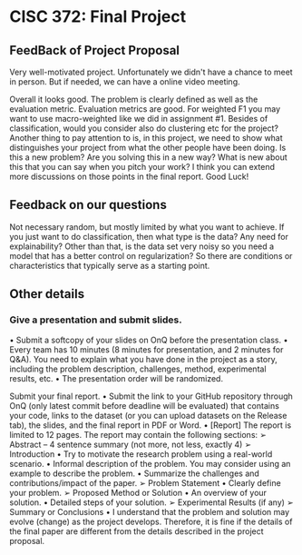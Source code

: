 # CISC 372: Final Project

## FeedBack of Project Proposal
Very well-motivated project. Unfortunately we didn't have a chance to meet in person. But if needed, we can have a online video meeting.

Overall it looks good. The problem is clearly defined as well as the evaluation metric. Evaluation metrics are good. For weighted F1 you may want to use macro-weighted like we did in assignment #1. Besides of classification, would you consider also do clustering etc for the project? Another thing to pay attention to is, in this project, we need to show what distinguishes your project from what the other people have been doing. Is this a new problem? Are you solving this in a new way? What is new about this that you can say when you pitch your work? I think you can extend more discussions on those points in the final report. Good Luck!

## Feedback on our questions
Not necessary random, but mostly limited by what you want to achieve. If you just want to do classification, then what type is the data? Any need for explainability? Other than that, is the data set very noisy so you need a model that has a better control on regularization? So there are conditions or characteristics that typically serve as a starting point.

## Other details
### Give a presentation and submit slides.
• Submit a softcopy of your slides on OnQ before the presentation class.
• Every team has 10 minutes (8 minutes for presentation, and 2 minutes for Q&A). You need to explain what you have done in the project as a story, including the problem description, challenges, method, experimental results, etc.
• The presentation order will be randomized.

Submit your final report.
• Submit the link to your GitHub repository through OnQ (only latest commit before deadline will be evaluated) that contains your code, links to the dataset (or you can upload datasets on the Release tab), the slides, and the final report in PDF or Word.
• [Report] The report is limited to 12 pages. The report may contain the following sections:
➢ Abstract – 4 sentence summary (not more, not less, exactly 4)
➢ Introduction
• Try to motivate the research problem using a real-world scenario.
• Informal description of the problem. You may consider using an example to describe the problem.
• Summarize the challenges and contributions/impact of the paper.
➢ Problem Statement
• Clearly define your problem.
➢ Proposed Method or Solution
• An overview of your solution.
• Detailed steps of your solution.
➢ Experimental Results (if any)
➢ Summary or Conclusions
• I understand that the problem and solution may evolve (change) as the project develops. Therefore, it is fine if the details of the final paper are different from the details described in the project proposal.
